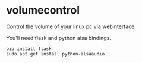 volumecontrol
=============

Control the volume of your linux pc via webinterface.

You'll need flask and python alsa bindings.

    pip install flask
    sudo apt-get install python-alsaaudio
